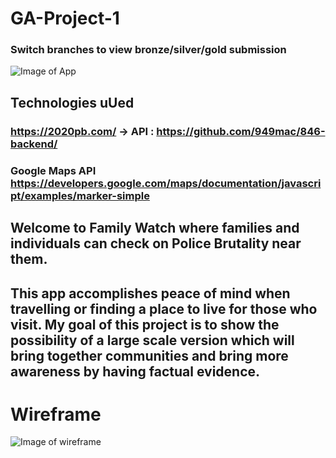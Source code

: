 # GA-Project-1
### Switch branches to view bronze/silver/gold submission
![Image of App](https://user-images.githubusercontent.com/37936292/106972166-28169c80-6705-11eb-8701-8d8f7d25a996.png)


## Technologies uUed
### https://2020pb.com/ -> API : https://github.com/949mac/846-backend/
### Google Maps API https://developers.google.com/maps/documentation/javascript/examples/marker-simple

## Welcome to Family Watch where families and individuals can check on Police Brutality near them.
## This app accomplishes peace of mind when travelling or finding a place to live for those who visit. My goal of this project is to show the possibility of a large scale version which will bring together communities and bring more awareness by having factual evidence.

# Wireframe
![Image of wireframe](https://user-images.githubusercontent.com/37936292/106972300-7166ec00-6705-11eb-8751-92a562f461ad.png)
